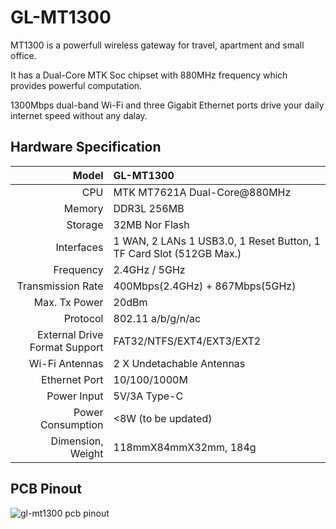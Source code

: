 # GL-MT1300

MT1300 is a powerfull wireless gateway for travel, apartment and small office. 

It has a Dual-Core MTK Soc chipset with 880MHz frequency which provides powerful computation. 

1300Mbps dual-band Wi-Fi and three Gigabit Ethernet ports drive your daily internet speed without any dalay. 

## Hardware Specification

|                         Model | GL-MT1300                                              |
| ----------------------------: | :---------------------------------------------------- |
|                           CPU | MTK MT7621A Dual-Core@880MHz                          |
|                        Memory | DDR3L 256MB                                           |
|                       Storage | 32MB Nor Flash                                        |
|                    Interfaces | 1 WAN, 2 LANs 1 USB3.0, 1 Reset Button, 1 TF Card Slot (512GB Max.)                |
|                     Frequency | 2.4GHz / 5GHz                                         |
|             Transmission Rate | 400Mbps(2.4GHz) + 867Mbps(5GHz)                       |
|                 Max. Tx Power | 20dBm                                                 |
|                      Protocol | 802.11 a/b/g/n/ac                                     |
| External Drive Format Support | FAT32/NTFS/EXT4/EXT3/EXT2                             |
|                   Wi-Fi  Antennas  | 2 X Undetachable Antennas                  |
|                 Ethernet Port | 10/100/1000M                                          |
|                   Power Input | 5V/3A Type-C                                          |
|             Power Consumption | <8W   (to be updated)                                                |
|             Dimension, Weight | 118mmX84mmX32mm, 184g                                |



## PCB Pinout

![gl-mt1300 pcb pinout](https://static.gl-inet.com/docs/en/3/setup/mt1300/Pinout.jpg)
